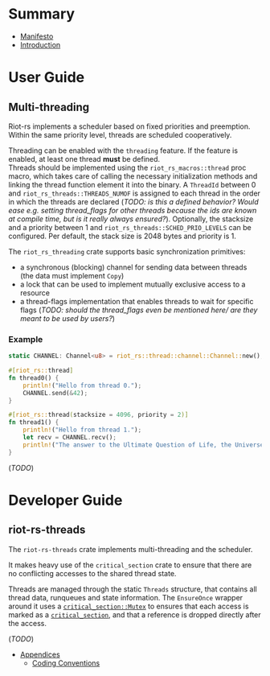# Summary

- [Manifesto](./manifesto.md)
- [Introduction](./introduction.md)

# User Guide

## Multi-threading

Riot-rs implements a scheduler based on fixed priorities and preemption.
Within the same priority level, threads are scheduled cooperatively.

Threading can be enabled with the `threading` feature.
If the feature is enabled, at least one thread **must** be defined.  
Threads should be implemented using the `riot_rs_macros::thread` proc macro, which takes care of calling the necessary initialization methods and linking the thread function element it into the binary.
A `ThreadId` between 0 and `riot_rs_threads::THREADS_NUMOF` is assigned to each thread in the order in which the threads are declared (*TODO: is this a defined behavior? Would ease e.g. setting thread\_flags for other threads because the ids are known at compile time, but is it really always ensured?*).
Optionally, the stacksize and a priority between 1 and `riot_rs_threads::SCHED_PRIO_LEVELS` can be configured. Per default, the stack size is 2048 bytes and priority is 1.

The `riot_rs_threading` crate supports basic synchronization primitives:
- a synchronous (blocking) channel for sending data between threads (the data must implement `Copy`)
- a lock that can be used to implement mutually exclusive access to a resource
- a thread-flags implementation that enables threads to wait for specific flags
  (*TODO: should the thread\_flags even be mentioned here/ are they meant to be used by users?*)

### Example

```rs
static CHANNEL: Channel<u8> = riot_rs::thread::channel::Channel::new();

#[riot_rs::thread]
fn thread0() {
    println!("Hello from thread 0.");
    CHANNEL.send(&42);
}

#[riot_rs::thread(stacksize = 4096, priority = 2)]
fn thread1() {
    println!("Hello from thread 1.");
    let recv = CHANNEL.recv();
    println!("The answer to the Ultimate Question of Life, the Universe, and Everything is {}.", recv);
}
```

(*TODO*)

# Developer Guide

## riot-rs-threads

The `riot-rs-threads` crate implements multi-threading and the scheduler.

It makes heavy use of the `critical_section` crate to ensure that there are no conflicting accesses to the shared thread state.

Threads are managed through the static `Threads` structure, that contains all thread data, runqueues and state information.
The `EnsureOnce` wrapper around it uses a [`critical_section::Mutex`](https://docs.rs/critical-section/latest/critical_section/struct.Mutex.html) to ensures that each access is marked as a [`critical_section`](https://doc.rust-lang.org/std/cell/struct.RefCell.html), and that a reference is dropped directly after the access.

(*TODO*)

- [Appendices](./appendices.md)
  - [Coding Conventions](./coding-conventions.md)
